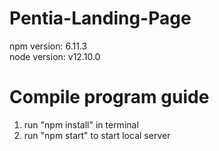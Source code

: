 # Pentia-Landing-Page
npm version: 6.11.3  
node version: v12.10.0  



# Compile program guide  
1. run "npm install" in terminal  
2. run "npm start" to start local server  
